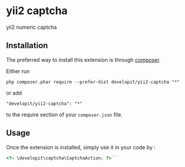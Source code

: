 yii2 captcha
============
yii2 numeric captcha

Installation
------------

The preferred way to install this extension is through [composer](http://getcomposer.org/download/).

Either run

```
php composer.phar require --prefer-dist developit/yii2-captcha "*"
```

or add

```
"developit/yii2-captcha": "*"
```

to the require section of your `composer.json` file.


Usage
-----

Once the extension is installed, simply use it in your code by  :

```php
<?= \developit\captcha\CaptchaAction; ?>```
